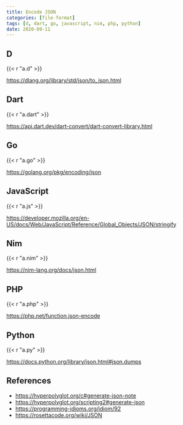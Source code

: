 ```yaml
---
title: Encode JSON
categories: [file-format]
tags: [d, dart, go, javascript, nim, php, python]
date: 2020-09-11
---
```


## D

{{< r "a.d" >}}

<https://dlang.org/library/std/json/to_json.html>

## Dart

{{< r "a.dart" >}}

<https://api.dart.dev/dart-convert/dart-convert-library.html>

## Go

{{< r "a.go" >}}

<https://golang.org/pkg/encoding/json>

## JavaScript

{{< r "a.js" >}}

<https://developer.mozilla.org/en-US/docs/Web/JavaScript/Reference/Global_Objects/JSON/stringify>

## Nim

{{< r "a.nim" >}}

<https://nim-lang.org/docs/json.html>

## PHP

{{< r "a.php" >}}

<https://php.net/function.json-encode>

## Python

{{< r "a.py" >}}

<https://docs.python.org/library/json.html#json.dumps>

## References

- <https://hyperpolyglot.org/c#generate-json-note>
- <https://hyperpolyglot.org/scripting2#generate-json>
- <https://programming-idioms.org/idiom/92>
- <https://rosettacode.org/wiki/JSON>
